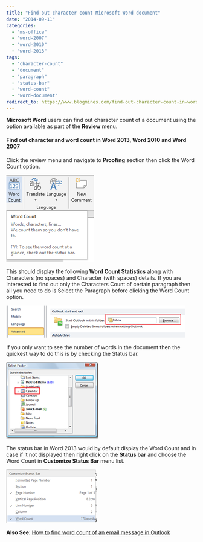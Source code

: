 ```yaml
---
title: "Find out character count Microsoft Word document"
date: "2014-09-11"
categories: 
  - "ms-office"
  - "word-2007"
  - "word-2010"
  - "word-2013"
tags: 
  - "character-count"
  - "document"
  - "paragraph"
  - "status-bar"
  - "word-count"
  - "word-document"
redirect_to: https://www.blogmines.com/find-out-character-count-in-word-2013-document/
---
```


**Microsoft Word** users can find out character count of a document using the option available as part of the **Review** menu.

#### Find out character and word count in Word 2013, Word 2010 and Word 2007

Click the review menu and navigate to **Proofing** section then click the Word Count option.

[![Word Count in Word 2013, Word 2010 and Word 2007](/assets/images/image_thumb84.png "Word Count in Word 2013, Word 2010 and Word 2007")](http://blogmines.com/blog/wp-content/uploads/2013/05/image82.png)

This should display the following **Word Count Statistics** along with Characters (no spaces) and Character (with spaces) details. If you are interested to find out only the Characters Count of certain paragraph then all you need to do is Select the Paragraph before clicking the Word Count option.

[![Words and Characters Count statistics in Word 2013, Word 2010 and Word 2007](/assets/images/image_thumb85.png "Words and Characters Count statistics in Word 2013, Word 2010 and Word 2007")](http://blogmines.com/blog/wp-content/uploads/2013/05/image83.png)

If you only want to see the number of words in the document then the quickest way to do this is by checking the Status bar.

[![display number of words in document in Word 2013, Word 2010 and Word 2007](/assets/images/image_thumb86.png "display number of words in document in Word 2013, Word 2010 and Word 2007")](http://blogmines.com/blog/wp-content/uploads/2013/05/image84.png)

The status bar in Word 2013 would by default display the Word Count and in case if it not displayed then right click on the **Status bar** and choose the Word Count in **Customize Status Bar** menu list.

[![Display Word count in Status bar in Word 2013, Word 2010 and Word 2010](/assets/images/image_thumb87.png "Display Word count in Status bar in Word 2013, Word 2010 and Word 2010")](http://blogmines.com/blog/wp-content/uploads/2013/05/image85.png)

**Also See**: [How to find word count of an email message in Outlook](http://blogmines.com/blog/how-to-find-word-count-of-an-email-message-in-outlook-2010/)
